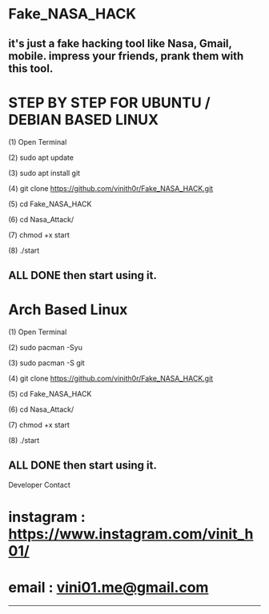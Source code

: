 # Fake_NASA_HACK
it's just a fake hacking tool like Nasa, Gmail, mobile.
impress your friends, prank them with this tool.
---------------------------------------------------------------------------------
# STEP BY STEP FOR UBUNTU / DEBIAN BASED LINUX

(1) Open Terminal

(2) sudo apt update

(3) sudo apt install git

(4) git clone https://github.com/vinith0r/Fake_NASA_HACK.git

(5) cd Fake_NASA_HACK

(6) cd Nasa_Attack/

(7) chmod +x start

(8) ./start

ALL DONE then start using it.
------------------------------------------------------------------------------------------
# Arch Based Linux

(1) Open Terminal

(2) sudo pacman -Syu

(3) sudo pacman -S git

(4) git clone https://github.com/vinith0r/Fake_NASA_HACK.git

(5) cd Fake_NASA_HACK

(6) cd Nasa_Attack/

(7) chmod +x start

(8) ./start

ALL DONE then start using it.
-------------------------------------------------------------------------------------------------

Developer Contact
# instagram : https://www.instagram.com/vinit_h01/
# email     : vini01.me@gmail.com
--------------------------------------------------------------------------------------------------
